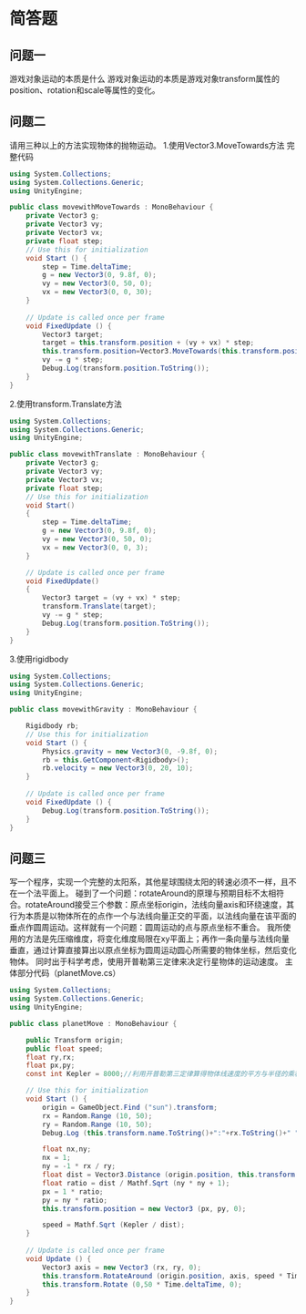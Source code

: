 # 简答题
## 问题一
游戏对象运动的本质是什么
游戏对象运动的本质是游戏对象transform属性的position、rotation和scale等属性的变化。
## 问题二
请用三种以上的方法实现物体的抛物运动。
1.使用Vector3.MoveTowards方法
完整代码
```C#
using System.Collections;
using System.Collections.Generic;
using UnityEngine;

public class movewithMoveTowards : MonoBehaviour {
    private Vector3 g;
    private Vector3 vy;
    private Vector3 vx;
    private float step;
	// Use this for initialization
	void Start () {
        step = Time.deltaTime;
        g = new Vector3(0, 9.8f, 0);
        vy = new Vector3(0, 50, 0);
        vx = new Vector3(0, 0, 30);
    }
	
	// Update is called once per frame
	void FixedUpdate () {
        Vector3 target;
        target = this.transform.position + (vy + vx) * step; 
        this.transform.position=Vector3.MoveTowards(this.transform.position, target, step);
        vy -= g * step;
        Debug.Log(transform.position.ToString());
	}
}

```

2.使用transform.Translate方法
```C#
using System.Collections;
using System.Collections.Generic;
using UnityEngine;

public class movewithTranslate : MonoBehaviour {
    private Vector3 g;
    private Vector3 vy;
    private Vector3 vx;
    private float step;
    // Use this for initialization
    void Start()
    {
        step = Time.deltaTime;
        g = new Vector3(0, 9.8f, 0);
        vy = new Vector3(0, 50, 0);
        vx = new Vector3(0, 0, 3);
    }

    // Update is called once per frame
    void FixedUpdate()
    {
        Vector3 target = (vy + vx) * step;
        transform.Translate(target);
        vy -= g * step;
        Debug.Log(transform.position.ToString());
    }
}

```

3.使用rigidbody
```C#
using System.Collections;
using System.Collections.Generic;
using UnityEngine;

public class movewithGravity : MonoBehaviour {

    Rigidbody rb;
	// Use this for initialization
	void Start () {
        Physics.gravity = new Vector3(0, -9.8f, 0);
        rb = this.GetComponent<Rigidbody>();
        rb.velocity = new Vector3(0, 20, 10);
	}
	
	// Update is called once per frame
	void FixedUpdate () {
        Debug.Log(transform.position.ToString());
	}
}

```
## 问题三
写一个程序，实现一个完整的太阳系，其他星球围绕太阳的转速必须不一样，且不在一个法平面上。
碰到了一个问题：rotateAround的原理与预期目标不太相符合。rotateAround接受三个参数：原点坐标origin，法线向量axis和环绕速度，其行为本质是以物体所在的点作一个与法线向量正交的平面，以法线向量在该平面的垂点作圆周运动。这样就有一个问题：圆周运动的点与原点坐标不重合。
我所使用的方法是先压缩维度，将变化维度局限在xy平面上；再作一条向量与法线向量垂直，通过计算直接算出以原点坐标为圆周运动圆心所需要的物体坐标，然后变化物体。
同时出于科学考虑，使用开普勒第三定律来决定行星物体的运动速度。
主体部分代码（planetMove.cs）
```C#
using System.Collections;
using System.Collections.Generic;
using UnityEngine;

public class planetMove : MonoBehaviour {

	public Transform origin;
	public float speed;
	float ry,rx;
	float px,py;
	const int Kepler = 8000;//利用开普勒第三定律算得物体线速度的平方与半径的乘积是一个常数

	// Use this for initialization
	void Start () {
		origin = GameObject.Find ("sun").transform;
		rx = Random.Range (10, 50);
		ry = Random.Range (10, 50);
		Debug.Log (this.transform.name.ToString()+":"+rx.ToString()+" "+ry.ToString());

		float nx,ny;
		nx = 1;
		ny = -1 * rx / ry;
		float dist = Vector3.Distance (origin.position, this.transform.position);
		float ratio = dist / Mathf.Sqrt (ny * ny + 1);
		px = 1 * ratio;
		py = ny * ratio;
		this.transform.position = new Vector3 (px, py, 0);

		speed = Mathf.Sqrt (Kepler / dist);
	}
	
	// Update is called once per frame
	void Update () {
		Vector3 axis = new Vector3 (rx, ry, 0);
		this.transform.RotateAround (origin.position, axis, speed * Time.deltaTime);
		this.transform.Rotate (0,50 * Time.deltaTime, 0);
	}
}

```